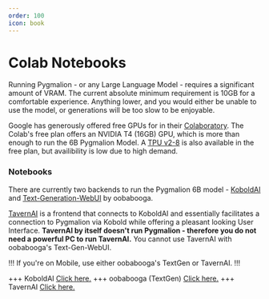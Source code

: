 ```yaml
---
order: 100
icon: book
---
```


# Colab Notebooks

Running Pygmalion - or any Large Language Model - requires a significant amount of VRAM. The current absolute minimum requirement is 10GB for a comfortable experience. Anything lower, and you would either be unable to use the model, or generations will be too slow to be enjoyable. 

Google has generously offered free GPUs for in their [Colaboratory](https://colab.research.google.com). The Colab's free plan offers an NVIDIA T4 (16GB) GPU, which is more than enough to run the 6B Pygmalion Model. A [TPU v2-8](https://en.wikipedia.org/wiki/Tensor_Processing_Unit) is also available in the free plan, but availibility is low due to high demand.

### Notebooks

There are currently two backends to run the Pygmalion 6B model - [KoboldAI](https://github.com/henk717/KoboldAI) and [Text-Generation-WebUI](https://github.com/oobabooga/text-generation-webui) by oobabooga.

[TavernAI](https://github.com/TavernAI/TavernAI) is a frontend that connects to KoboldAI and essentially facilitates a connection to Pygmalion via Kobold while offering a pleasant looking User Interface. **TavernAI by itself doesn't run Pygmalion - therefore you do not need a powerful PC to run TavernAI.** You cannot use TavernAI with oobabooga's Text-Gen-WebUI.

!!!
If you're on Mobile, use either oobabooga's TextGen or TavernAI.
!!!

+++ KoboldAI
[Click here.](https://colab.research.google.com/github/koboldai/KoboldAI-Client/blob/main/colab/GPU.ipynb)
+++ oobabooga (TextGen)
[Click here.](https://colab.research.google.com/github/oobabooga/AI-Notebooks/blob/main/Colab-TextGen-GPU.ipynb)
+++ TavernAI
[Click here.](https://colab.research.google.com/github/TavernAI/TavernAI/blob/main/colab/GPU.ipynb)


